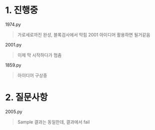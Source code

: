 # 1. 진행중

1974.py 

> 가로세로까진 완성, 블록검사에서 막힘
> 2001 아이디어 활용하면 될거같음

2001.py
> 이제 막 시작하다가 멈춤


1859.py

> 아이디어 구상중







# 2. 질문사항

2005.py 

>  Sample 결과는 동일한데, 결과에서 fail